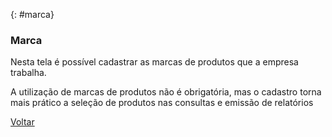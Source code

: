 

{: #marca}

### Marca

Nesta tela é possível cadastrar as marcas de produtos que a empresa trabalha. 

A utilização de marcas de produtos não é obrigatória, mas o cadastro torna mais prático a seleção de produtos nas consultas e emissão de relatórios 



[Voltar](estoque.md#estoque)


